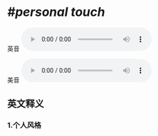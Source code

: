 # ***\#personal touch*** 
英音
<audio src="./media/personal touch1_AAC.aac" controls="controls"></audio>

美音
<audio src="./media/personal touch2_AAC.aac" controls="controls"></audio>



  

英文释义
---
### 1.**个人风格**  


